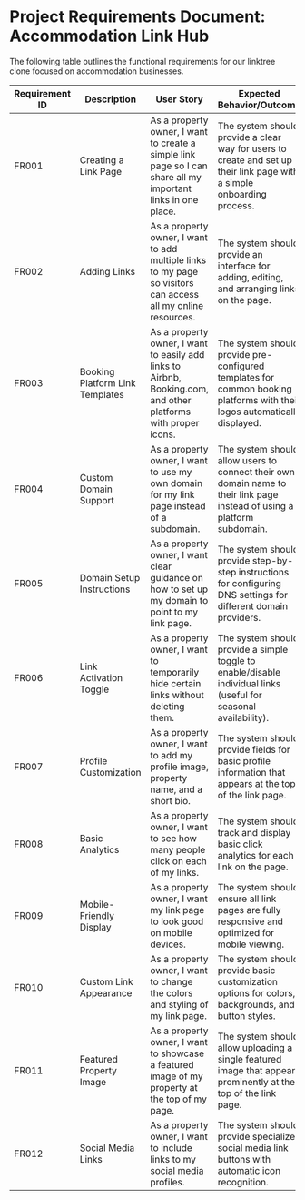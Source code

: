# **Project Requirements Document: Accommodation Link Hub**

The following table outlines the functional requirements for our linktree clone focused on accommodation businesses.

| Requirement ID | Description | User Story | Expected Behavior/Outcome |
|----------------|-------------|------------|---------------------------|
| FR001 | Creating a Link Page | As a property owner, I want to create a simple link page so I can share all my important links in one place. | The system should provide a clear way for users to create and set up their link page with a simple onboarding process. |
| FR002 | Adding Links | As a property owner, I want to add multiple links to my page so visitors can access all my online resources. | The system should provide an interface for adding, editing, and arranging links on the page. |
| FR003 | Booking Platform Link Templates | As a property owner, I want to easily add links to Airbnb, Booking.com, and other platforms with proper icons. | The system should provide pre-configured templates for common booking platforms with their logos automatically displayed. |
| FR004 | Custom Domain Support | As a property owner, I want to use my own domain for my link page instead of a subdomain. | The system should allow users to connect their own domain name to their link page instead of using a platform subdomain. |
| FR005 | Domain Setup Instructions | As a property owner, I want clear guidance on how to set up my domain to point to my link page. | The system should provide step-by-step instructions for configuring DNS settings for different domain providers. |
| FR006 | Link Activation Toggle | As a property owner, I want to temporarily hide certain links without deleting them. | The system should provide a simple toggle to enable/disable individual links (useful for seasonal availability). |
| FR007 | Profile Customization | As a property owner, I want to add my profile image, property name, and a short bio. | The system should provide fields for basic profile information that appears at the top of the link page. |
| FR008 | Basic Analytics | As a property owner, I want to see how many people click on each of my links. | The system should track and display basic click analytics for each link on the page. |
| FR009 | Mobile-Friendly Display | As a property owner, I want my link page to look good on mobile devices. | The system should ensure all link pages are fully responsive and optimized for mobile viewing. |
| FR010 | Custom Link Appearance | As a property owner, I want to change the colors and styling of my link page. | The system should provide basic customization options for colors, backgrounds, and button styles. |
| FR011 | Featured Property Image | As a property owner, I want to showcase a featured image of my property at the top of my page. | The system should allow uploading a single featured image that appears prominently at the top of the link page. |
| FR012 | Social Media Links | As a property owner, I want to include links to my social media profiles. | The system should provide specialized social media link buttons with automatic icon recognition. |